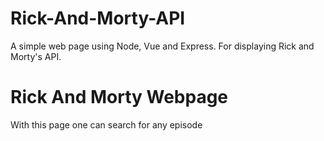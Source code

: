 # Rick-And-Morty-API
A simple web page using Node, Vue and Express. For displaying Rick and Morty's API.
# Rick And Morty Webpage
With this page one can search for any episode 
